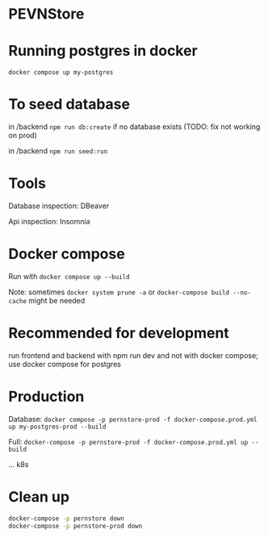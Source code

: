# PEVNStore

# Running postgres in docker

`docker compose up my-postgres`

# To seed database

in /backend `npm run db:create` if no database exists (TODO: fix not working on prod)

in /backend `npm run seed:run`

# Tools

Database inspection: DBeaver

Api inspection: Insomnia

# Docker compose

Run with `docker compose up --build`

Note: sometimes `docker system prune -a` or `docker-compose build --no-cache` might be needed

# Recommended for development

run frontend and backend with npm run dev and not with docker compose; use docker compose for postgres

# Production

Database: 
`docker compose -p pernstore-prod -f docker-compose.prod.yml up my-postgres-prod --build`

Full:
`docker-compose -p pernstore-prod -f docker-compose.prod.yml up --build`

... k8s

# Clean up

```sh
docker-compose -p pernstore down
docker-compose -p pernstore-prod down
```

